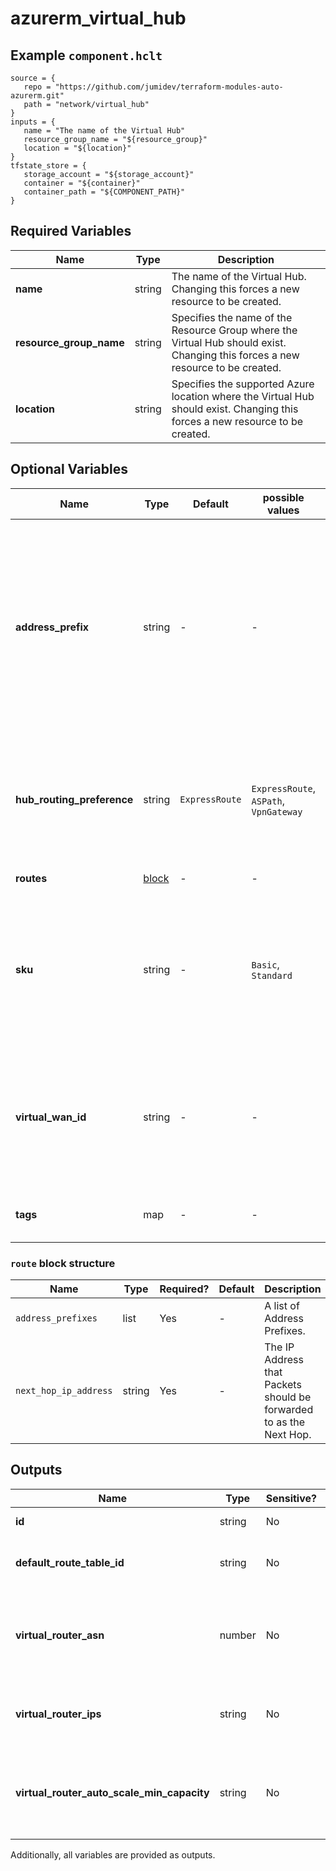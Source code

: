 # azurerm_virtual_hub



## Example `component.hclt`

```hcl
source = {
   repo = "https://github.com/jumidev/terraform-modules-auto-azurerm.git"   
   path = "network/virtual_hub"   
}
inputs = {
   name = "The name of the Virtual Hub"   
   resource_group_name = "${resource_group}"   
   location = "${location}"   
}
tfstate_store = {
   storage_account = "${storage_account}"   
   container = "${container}"   
   container_path = "${COMPONENT_PATH}"   
}
```

## Required Variables

| Name | Type |  Description |
| ---- | --------- |  ----------- |
| **name** | string |  The name of the Virtual Hub. Changing this forces a new resource to be created. | 
| **resource_group_name** | string |  Specifies the name of the Resource Group where the Virtual Hub should exist. Changing this forces a new resource to be created. | 
| **location** | string |  Specifies the supported Azure location where the Virtual Hub should exist. Changing this forces a new resource to be created. | 

## Optional Variables

| Name | Type |  Default  |  possible values |  Description |
| ---- | --------- |  ----------- | ----------- | ----------- |
| **address_prefix** | string |  -  |  -  |  The Address Prefix which should be used for this Virtual Hub. Changing this forces a new resource to be created. [The address prefix subnet cannot be smaller than a `/24`. Azure recommends using a `/23`](https://docs.microsoft.com/azure/virtual-wan/virtual-wan-faq#what-is-the-recommended-hub-address-space-during-hub-creation). | 
| **hub_routing_preference** | string |  `ExpressRoute`  |  `ExpressRoute`, `ASPath`, `VpnGateway`  |  The hub routing preference. Possible values are `ExpressRoute`, `ASPath` and `VpnGateway`. Defaults to `ExpressRoute`. | 
| **routes** | [block](#route-block-structure) |  -  |  -  |  One or more `route` blocks. | 
| **sku** | string |  -  |  `Basic`, `Standard`  |  The SKU of the Virtual Hub. Possible values are `Basic` and `Standard`. Changing this forces a new resource to be created. | 
| **virtual_wan_id** | string |  -  |  -  |  The ID of a Virtual WAN within which the Virtual Hub should be created. Changing this forces a new resource to be created. | 
| **tags** | map |  -  |  -  |  A mapping of tags to assign to the Virtual Hub. | 

### `route` block structure

| Name | Type | Required? | Default | Description |
| ---- | ---- | --------- | ------- | ----------- |
| `address_prefixes` | list | Yes | - | A list of Address Prefixes. |
| `next_hop_ip_address` | string | Yes | - | The IP Address that Packets should be forwarded to as the Next Hop. |



## Outputs

| Name | Type | Sensitive? | Description |
| ---- | ---- | --------- | --------- |
| **id** | string | No  | The ID of the Virtual Hub. | 
| **default_route_table_id** | string | No  | The ID of the default Route Table in the Virtual Hub. | 
| **virtual_router_asn** | number | No  | The Autonomous System Number of the Virtual Hub BGP router. | 
| **virtual_router_ips** | string | No  | The IP addresses of the Virtual Hub BGP router. | 
| **virtual_router_auto_scale_min_capacity** | string | No  | Minimum instance capacity for the scaling configuration of the Virtual Hub Router. | 

Additionally, all variables are provided as outputs.
